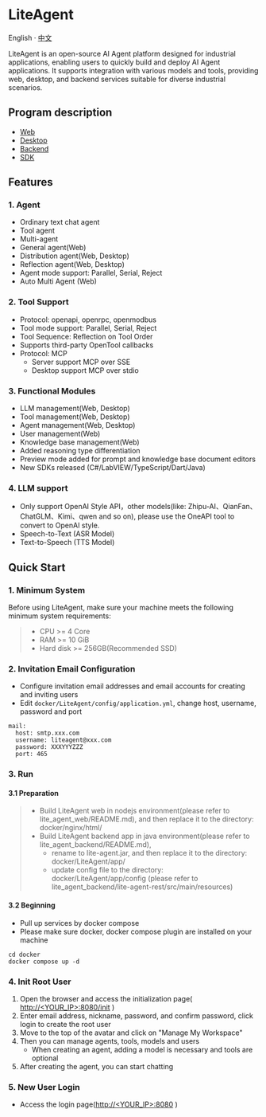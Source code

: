 # LiteAgent

English · [中文](README-zh_CN.md)

LiteAgent is an open-source AI Agent platform designed for industrial applications, enabling users to quickly build and deploy AI Agent applications. It supports integration with various models and tools, providing web, desktop, and backend services suitable for diverse industrial scenarios.

## Program description
  - [Web](https://github.com/LiteVar/LiteAgent/tree/master/lite_agent_web/README.md)
  - [Desktop](https://github.com/LiteVar/LiteAgent/tree/master/lite_agent_client/README.md)
  - [Backend](https://github.com/LiteVar/LiteAgent/tree/master/lite_agent_backend/README.md)
  - [SDK](https://github.com/LiteVar/LiteAgent/tree/master/lite_agent_sdk)

## Features

### 1. Agent

- Ordinary text chat agent
- Tool agent
- Multi-agent
- General agent(Web)
- Distribution agent(Web, Desktop)
- Reflection agent(Web, Desktop)
- Agent mode support: Parallel, Serial, Reject
- Auto Multi Agent (Web)

### 2. Tool Support

- Protocol: openapi, openrpc, openmodbus
- Tool mode support: Parallel, Serial, Reject
- Tool Sequence: Reflection on Tool Order
- Supports third-party OpenTool callbacks
- Protocol: MCP
  - Server support MCP over SSE
  - Desktop support MCP over stdio

### 3. Functional Modules

- LLM management(Web, Desktop)
- Tool management(Web, Desktop)
- Agent management(Web, Desktop)
- User management(Web)
- Knowledge base management(Web)
- Added reasoning type differentiation
- Preview mode added for prompt and knowledge base document editors
- New SDKs released (C#/LabVIEW/TypeScript/Dart/Java)

### 4. LLM support

- Only support OpenAI Style API，other models(like: Zhipu-AI、QianFan、ChatGLM、Kimi、qwen and so on), please use the OneAPI tool to convert to OpenAI style.
- Speech-to-Text (ASR Model)
- Text-to-Speech (TTS Model)

## Quick Start

### 1. Minimum System
Before using LiteAgent, make sure your machine meets the following minimum system requirements:
 
>- CPU >= 4 Core
>- RAM >= 10 GiB
>- Hard disk >= 256GB(Recommended SSD)

### 2. Invitation Email Configuration

- Configure invitation email addresses and email accounts for creating and inviting users
- Edit `docker/LiteAgent/config/application.yml`, change host, username, password and port
```
mail:
  host: smtp.xxx.com
  username: liteagent@xxx.com
  password: XXXYYYZZZ
  port: 465
```

### 3. Run
#### 3.1 Preparation
> - Build LiteAgent web in nodejs environment(please refer to lite_agent_web/README.md), and then replace it to the directory: docker/nginx/html/
> - Build LiteAgent backend app in java environment(please refer to lite_agent_backend/README.md),
>   - rename to lite-agent.jar, and then replace it to the directory: docker/LiteAgent/app/
>   - update config file to the directory: docker/LiteAgent/app/config (please refer to lite_agent_backend/lite-agent-rest/src/main/resources)

#### 3.2 Beginning
- Pull up services by docker compose
- Please make sure docker, docker compose plugin are installed on your machine
```
cd docker 
docker compose up -d
```

### 4. Init Root User

1. Open the browser and access the initialization page( [http://<YOUR_IP>:8080/init](http://<YOUR_IP>:8080/init) )
2. Enter email address, nickname, password, and confirm password, click login to create the root user
3. Move to the top of the avatar and click on "Manage My Workspace"
4. Then you can manage agents, tools, models and users
   - When creating an agent, adding a model is necessary and tools are optional  
5. After creating the agent, you can start chatting

### 5. New User Login

- Access the login page([http://<YOUR_IP>:8080](http://<YOUR_IP>:8080) )